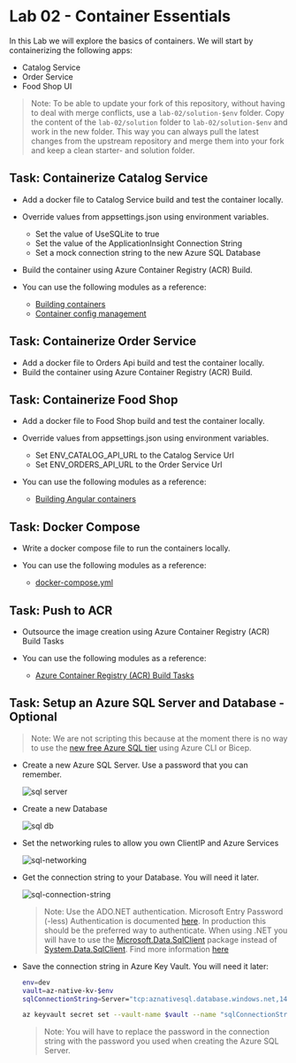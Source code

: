 # Lab 02 - Container Essentials

In this Lab we will explore the basics of containers. We will start by containerizing the following apps:

- Catalog Service
- Order Service
- Food Shop UI

>Note: To be able to update your fork of this repository, without having to deal with merge conflicts, use a `lab-02/solution-$env` folder. Copy the content of the `lab-02/solution` folder to `lab-02/solution-$env` and work in the new folder. This way you can always pull the latest changes from the upstream repository and merge them into your fork and keep a clean starter- and solution folder.

## Task: Containerize Catalog Service

- Add a docker file to Catalog Service build and test the container locally.
- Override values from appsettings.json using environment variables.
    - Set the value of UseSQLite to true
    - Set the value of the ApplicationInsight Connection String
    - Set a mock connection string to the new Azure SQL Database
- Build the container using Azure Container Registry (ACR) Build.

- You can use the following modules as a reference: 

    - [Building containers](/demos/02-containers/01-dev-workflow)    
    - [Container config management](/demos/02-containers/05-config-mgmt/)

## Task: Containerize Order Service

- Add a docker file to Orders Api build and test the container locally.
- Build the container using Azure Container Registry (ACR) Build.
    
## Task: Containerize Food Shop

- Add a docker file to Food Shop build and test the container locally.
- Override values from appsettings.json using environment variables.
    - Set ENV_CATALOG_API_URL to the Catalog Service Url
    - Set ENV_ORDERS_API_URL to the Order Service Url

- You can use the following modules as a reference: 

    - [Building Angular containers](/demos/00-app/config-ui/)    

## Task: Docker Compose

- Write a docker compose file to run the containers locally.

- You can use the following modules as a reference: 
    
    - [docker-compose.yml](/demos/02-containers/03-docker-dompose/docker-compose.yml)

## Task: Push to ACR

- Outsource the image creation using Azure Container Registry (ACR) Build Tasks

- You can use the following modules as a reference: 

    - [Azure Container Registry (ACR) Build Tasks](/demos/02-containers/02-publish/publish-images.azcli)    

## Task: Setup an Azure SQL Server and Database - Optional

>Note: We are not scripting this because at the moment there is no way to use the [new free Azure SQL tier](https://learn.microsoft.com/en-us/azure/azure-sql/database/free-offer?view=azuresql) using Azure CLI or Bicep.

- Create a new Azure SQL Server. Use a password that you can remember.

    ![sql server](_images/create-server.png)
  
- Create a new Database

    ![sql db](_images/create-db.png)

- Set the networking rules to allow you own ClientIP and Azure Services

    ![sql-networking](_images/sql-networking.png) 

- Get the connection string to your Database. You will need it later.

    ![sql-connection-string](_images/sql-connection-string.png)

    >Note: Use the ADO.NET authentication. Microsoft Entry Password (-less) Authentication is documented [here](https://learn.microsoft.com/en-us/azure/azure-sql/database/authentication-aad-configure?view=azuresql&tabs=azure-powershell). In production this should be the preferred way to authenticate. When using .NET you will have to use the [Microsoft.Data.SqlClient](https://www.nuget.org/packages/Microsoft.Data.SqlClient) package instead of [System.Data.SqlClient](https://www.nuget.org/packages/System.Data.SqlClient/). Find more information [here](https://learn.microsoft.com/en-us/sql/connect/ado-net/sql/azure-active-directory-authentication?view=sql-server-ver16)

- Save the connection string in Azure Key Vault. You will need it later:    

    ```bash
    env=dev
    vault=az-native-kv-$env
    sqlConnectionString=Server="tcp:aznativesql.database.windows.net,1433;Initial Catalog=aznative-food-catalog;Persist Security Info=False;User ID=aznativeadmin;Password=<PASSWORD>;MultipleActiveResultSets=False;Encrypt=True;TrustServerCertificate=False;Connection Timeout=30;"

    az keyvault secret set --vault-name $vault --name "sqlConnectionString" --value $sqlConnectionString
    ```
    
    >Note: You will have to replace the password in the connection string with the password you used when creating the Azure SQL Server.